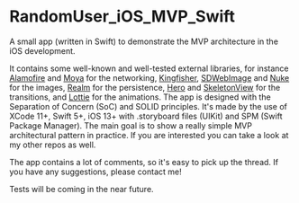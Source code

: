 # RandomUser_iOS_MVP_Swift
A small app (written in Swift) to demonstrate the MVP architecture in the iOS development.

It contains some well-known and well-tested external libraries, for instance [Alamofire](https://github.com/Alamofire/Alamofire) and [Moya](https://github.com/Moya/Moya) for the networking, [Kingfisher](https://github.com/onevcat/Kingfisher), [SDWebImage](https://github.com/SDWebImage/SDWebImage) and [Nuke](https://github.com/kean/Nuke) for the images, [Realm](https://github.com/realm/realm-cocoa) for the persistence, [Hero](https://github.com/HeroTransitions/Hero) and [SkeletonView](https://github.com/Juanpe/SkeletonView) for the transitions, and [Lottie](https://github.com/airbnb/lottie-ios) for the animations. The app is designed with the Separation of Concern (SoC) and SOLID principles. It's made by the use of XCode 11+, Swift 5+, iOS 13+ with .storyboard files (UIKit) and SPM (Swift Package Manager). The main goal is to show a really simple MVP architectural pattern in practice. If you are interested you can take a look at my other repos as well.

The app contains a lot of comments, so it's easy to pick up the thread. If you have any suggestions, please contact me!

Tests will be coming in the near future.

